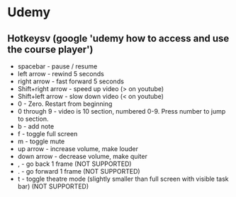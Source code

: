 Udemy
=======

Hotkeysv (google 'udemy how to access and use the course player')
-------
* spacebar - pause / resume
* left arrow - rewind 5 seconds
* right arrow - fast forward 5 seconds
* Shift+right arrow  - speed up video (&gt; on youtube)
* Shift+left arrow - slow down video (&lt; on youtube)
* 0 - Zero. Restart from beginning
* 0 through 9 - video is 10 section, numbered 0-9. Press number to jump to section.
* b - add note
* f - toggle full screen
* m - toggle mute
* up arrow - increase volume, make louder
* down arrow - decrease volume, make quiter
* , - go back 1 frame (NOT SUPPORTED) 
* . - go forward 1 frame (NOT SUPPORTED)
* t - toggle theatre mode (slightly smaller than full screen with visible task bar)  (NOT SUPPORTED)

